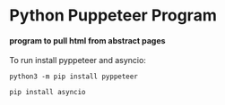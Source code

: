 # Python Puppeteer Program
#### program to pull html from abstract pages 

To run install pyppeteer and asyncio:

`python3 -m pip install pyppeteer`

`pip install asyncio`
